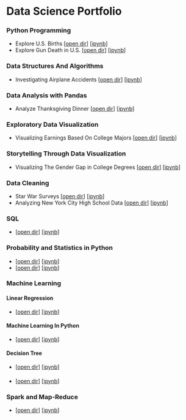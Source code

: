 # Data Science Portfolio

### Python Programming
- Explore U.S. Births [[open dir](https://github.com/llwang8/Data_Science_Portfolio/tree/master/PythonProgramming/Project_%20Explore%20U.S.%20Births)] [[ipynb](https://github.com/llwang8/Data_Science_Portfolio/blob/master/PythonProgramming/Project_%20Explore%20U.S.%20Births/.ipynb_checkpoints/Basics-checkpoint.ipynb)]
- Explore Gun Death in U.S. [[open dir](https://github.com/llwang8/Data_Science_Portfolio/tree/master/PythonProgramming/Project_%20Exploring%20Gun%20Deaths%20in%20the%20US)] [[ipynb](https://github.com/llwang8/Data_Science_Portfolio/blob/master/PythonProgramming/Project_%20Exploring%20Gun%20Deaths%20in%20the%20US/.ipynb_checkpoints/Basics-checkpoint.ipynb)]

### Data Structures And Algorithms
- Investigating Airplane Accidents [[open dir](https://github.com/llwang8/Data_Science_Portfolio/tree/master/DataStructuresAndAlgorithms/Guided%20Project_%20Investigating%20Airplane%20Accidents)] [[ipynb](https://github.com/llwang8/Data_Science_Portfolio/blob/master/DataStructuresAndAlgorithms/Guided%20Project_%20Investigating%20Airplane%20Accidents/.ipynb_checkpoints/Project_Investigating%20Airplane%20Accidents-checkpoint.ipynb)]

### Data Analysis with Pandas
- Analyze Thanksgiving Dinner [[open dir](https://github.com/llwang8/Data_Science_Portfolio/tree/master/DataAnalysisWithPandas/Project_%20Analyzing%20Thanksgiving%20Dinner)] [[ipynb](https://github.com/llwang8/Data_Science_Portfolio/blob/master/DataAnalysisWithPandas/Project_%20Analyzing%20Thanksgiving%20Dinner/.ipynb_checkpoints/Basics-checkpoint.ipynb)]

### Exploratory Data Visualization
- Visualizing Earnings Based On College Majors [[open dir](https://github.com/llwang8/Data_Science_Portfolio/tree/master/ExploratoryDataVisualization/Project_%20Visualizing%20Earnings%20Based%20On%20College%20Majors)] [[ipynb](https://github.com/llwang8/Data_Science_Portfolio/blob/master/ExploratoryDataVisualization/Project_%20Visualizing%20Earnings%20Based%20On%20College%20Majors/.ipynb_checkpoints/Basics-checkpoint.ipynb)]

### Storytelling Through Data Visualization
- Visualizing The Gender Gap in College Degrees [[open dir](https://github.com/llwang8/Data_Science_Portfolio/tree/master/StorytellingThroughDataVisualization/Project_%20Visualizing%20The%20Gender%20Gap%20In%20College%20Degrees)] [[ipynb](https://github.com/llwang8/Data_Science_Portfolio/blob/master/StorytellingThroughDataVisualization/Project_%20Visualizing%20The%20Gender%20Gap%20In%20College%20Degrees/.ipynb_checkpoints/Basics-checkpoint.ipynb)]

### Data Cleaning
- Star War Surveys [[open dir](https://github.com/llwang8/Data_Science_Portfolio/tree/master/DataCleaning/Guided%20Project_%20Star%20Wars%20Survey)] [[ipynb](https://github.com/llwang8/Data_Science_Portfolio/blob/master/DataCleaning/Guided%20Project_%20Star%20Wars%20Survey/.ipynb_checkpoints/Basics-checkpoint.ipynb)]
- Analyzing New York City High School Data [[open dir](https://github.com/llwang8/Data_Science_Portfolio/tree/master/DataCleaning/Project_%20Analyzing%20NYC%20High%20School%20Data)] [[ipynb](https://github.com/llwang8/Data_Science_Portfolio/blob/master/DataCleaning/Project_%20Analyzing%20NYC%20High%20School%20Data/.ipynb_checkpoints/Schools-checkpoint.ipynb)]

### SQL
- [[open dir]()] [[ipynb]()]

### Probability and Statistics in Python
- [[open dir]()] [[ipynb]()]
- [[open dir]()] [[ipynb]()]

### Machine Learning
#### Linear Regression
- [[open dir]()] [[ipynb]()]

#### Machine Learning In Python
- [[open dir]()] [[ipynb]()]

#### Decision Tree
- [[open dir]()] [[ipynb]()]

####
- [[open dir]()] [[ipynb]()]

### Spark and Map-Reduce
- [[open dir]()] [[ipynb]()]


